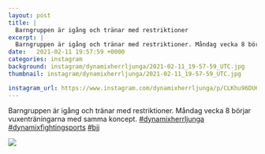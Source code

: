 ```yaml
---
layout: post
title: |
  Barngruppen är igång och tränar med restriktioner
excerpt: |
  Barngruppen är igång och tränar med restriktioner. Måndag vecka 8 börjar vuxenträningarna med samma koncept.   
date:   2021-02-11 19:57:59 +0000
categories: instagram
background: instagram/dynamixherrljunga/2021-02-11_19-57-59_UTC.jpg
thumbnail: instagram/dynamixherrljunga/2021-02-11_19-57-59_UTC.jpg

instagram_url: https://www.instagram.com/dynamixherrljunga/p/CLKhu96DU6e
---
```

Barngruppen är igång och tränar med restriktioner. Måndag vecka 8 börjar vuxenträningarna med samma koncept. [#dynamixherrljunga](https://www.instagram.com/explore/tags/dynamixherrljunga/) [#dynamixfightingsports](https://www.instagram.com/explore/tags/dynamixfightingsports/) [#bjj](https://www.instagram.com/explore/tags/bjj/)



<img src='{{ site.baseurl }}/instagram/dynamixherrljunga/2021-02-11_19-57-59_UTC.jpg' class='img-fluid' />
